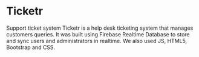 # Ticketr
Support ticket system
Ticketr is  a help desk ticketing system that manages customers queries.  It was built using Firebase Realtime           Database to store and sync users and administrators in realtime. We also used JS, HTML5, Bootstrap and CSS.
